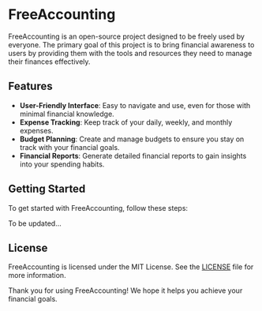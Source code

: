 # FreeAccounting

FreeAccounting is an open-source project designed to be freely used by everyone. The primary goal of this project is to bring financial awareness to users by providing them with the tools and resources they need to manage their finances effectively.

## Features

- **User-Friendly Interface**: Easy to navigate and use, even for those with minimal financial knowledge.
- **Expense Tracking**: Keep track of your daily, weekly, and monthly expenses.
- **Budget Planning**: Create and manage budgets to ensure you stay on track with your financial goals.
- **Financial Reports**: Generate detailed financial reports to gain insights into your spending habits.

## Getting Started

To get started with FreeAccounting, follow these steps:

To be updated...

## License

FreeAccounting is licensed under the MIT License. See the [LICENSE](LICENSE) file for more information.



Thank you for using FreeAccounting! We hope it helps you achieve your financial goals.